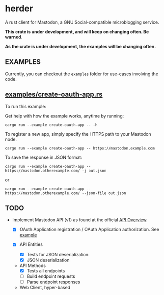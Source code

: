 herder
======

A rust client for Mastodon, a GNU Social-compatible microblogging service.

**This crate is under development, and will keep on changing often. Be warned.**

**As the crate is under development, the examples will be changing often.**

EXAMPLES
--------

Currently, you can checkout the `examples` folder for use-cases involving the code.

## [examples/create-oauth-app.rs](examples/create-oauth-app.rs)

To run this example:


Get help with how the example works, anytime by running:
```
cargo run --example create-oauth-app -- -h
```

To register a new app, simply specify the HTTPS path to your Mastodon node.
```
cargo run --example create-oauth-app -- https://mastodon.example.com
```

To save the response in JSON format:
```
cargo run --example create-oauth-app -- https://mastodon.otherexample.com/ -j out.json
```
or
```
cargo run --example create-oauth-app -- https://mastodon.otherexample.com/ --json-file out.json
```


TODO
----

* Implement Mastodon API (v1) as found at the official [API Overview](https://github.com/tootsuite/documentation/blob/master/Using-the-API/API.md)

  - [X] OAuth Application registration / OAuth Application authorization. See [example](examples/create-oauth-app.rs)

  - [X] API Entities
	  - [X] Tests for JSON deserialization
	  - [X] JSON deserialization
  - API Methods
	  - [X] Tests all endpoints
	  - [ ] Build endpoint requests
	  - [ ] Parse endpoint responses
  - Web Client, hyper-based
